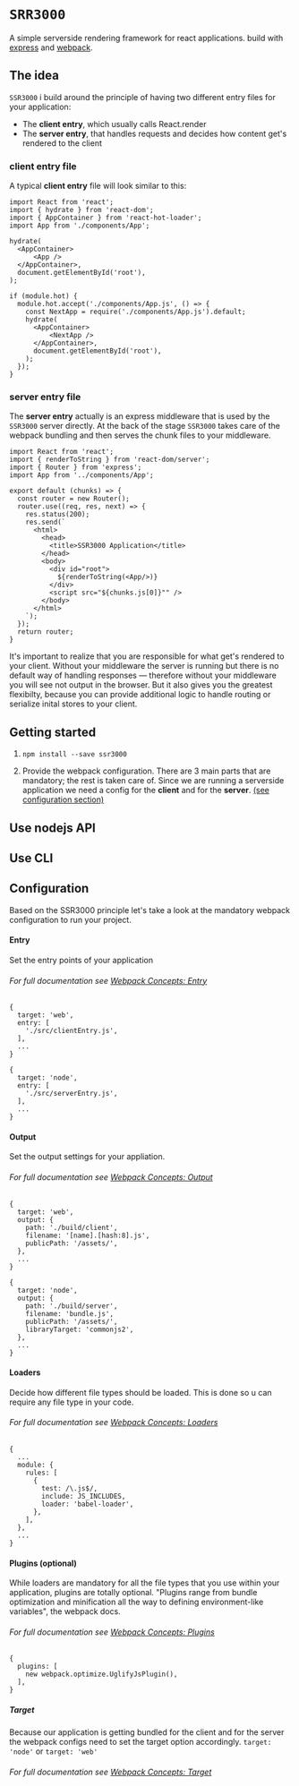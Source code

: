 # `SRR3000`

A simple serverside rendering framework for react applications. build with [express](https://github.com/expressjs/express) and [webpack](https://github.com/webpack/webpack).

## The idea

`SSR3000` i build around the principle of having two different entry files for your application:
- The __client entry__, which usually calls React.render
- The __server entry__, that handles requests and decides how content get's rendered to the client

### client entry file
A typical __client entry__ file will look similar to this:
```
import React from 'react';
import { hydrate } from 'react-dom';
import { AppContainer } from 'react-hot-loader';
import App from './components/App';

hydrate(
  <AppContainer>
      <App />
  </AppContainer>,
  document.getElementById('root'),
);

if (module.hot) {
  module.hot.accept('./components/App.js', () => {
    const NextApp = require('./components/App.js').default;
    hydrate(
      <AppContainer>
          <NextApp />
      </AppContainer>,
      document.getElementById('root'),
    );
  });
}
```

### server entry file

The __server entry__  actually is an express middleware that is used by the `SSR3000` server directly. At the back of the stage `SSR3000` takes care of the webpack bundling and then serves the chunk files to your middleware. 

```
import React from 'react';
import { renderToString } from 'react-dom/server';
import { Router } from 'express';
import App from '../components/App';

export default (chunks) => {
  const router = new Router();
  router.use((req, res, next) => {
    res.status(200);
    res.send(`
      <html>
        <head>
          <title>SSR3000 Application</title>
        </head>
        <body>
          <div id="root">
            ${renderToString(<App/>)}
          </div>
          <script src="${chunks.js[0]}"" />
        </body>
      </html>
    `);
  });
  return router;
}
```

It's important to realize that you are responsible for what get's rendered to your client. Without your middleware the server is running but there is no default way of handling responses — therefore without your middleware you will see not output in the browser. But it also gives you the greatest flexibilty, because you can provide additional logic to handle routing or serialize inital stores to your client.


## Getting started

  1. `npm install --save ssr3000`
  
  2. Provide the webpack configuration. There are 3 main parts that are mandatory; the rest is taken care of. Since we are running a serverside application we need a config for the __client__ and for the __server__. [(see configuration section)](#configuration)


## Use nodejs API


## Use CLI


## Configuration
Based on the SSR3000 principle let's take a look at the mandatory webpack configuration to run your project. 

#### Entry
Set the entry points of your application
###### For full documentation see [Webpack Concepts: Entry](https://webpack.js.org/concepts/#entry)
```
{
  target: 'web',
  entry: [
    './src/clientEntry.js',
  ],
  ...
}
```

```
{
  target: 'node',
  entry: [
    './src/serverEntry.js',
  ],
  ...
}
```



#### Output
Set the output settings for your appliation.
###### For full documentation see [Webpack Concepts: Output](https://webpack.js.org/concepts/#output)
```
{
  target: 'web',
  output: {
    path: './build/client',
    filename: '[name].[hash:8].js',
    publicPath: '/assets/',
  },
  ...
}
```


```
{
  target: 'node',
  output: {
    path: './build/server',
    filename: 'bundle.js',
    publicPath: '/assets/',
    libraryTarget: 'commonjs2',
  },
  ...
}
```

#### Loaders
Decide how different file types should be loaded. This is done so u can require any file type in your code.
###### For full documentation see [Webpack Concepts: Loaders](https://webpack.js.org/concepts/#loaders)
```
{
  ...
  module: {
    rules: [
      {
        test: /\.js$/,
        include: JS_INCLUDES,
        loader: 'babel-loader',
      },
    ],
  },
  ...
}
```

#### Plugins (optional)
While loaders are mandatory for all the file types that you use within your application, plugins are totally optional. 
"Plugins range from bundle optimization and minification all the way to defining environment-like variables", the webpack docs.
###### For full documentation see [Webpack Concepts: Plugins](https://webpack.js.org/concepts/#plugins)
```
{
  plugins: [
    new webpack.optimize.UglifyJsPlugin(),
  ],
}
```

##### Target
Because our application is getting bundled for the client and for the server the webpack configs need to set the target option accordingly. 
`target: 'node'` or `target: 'web'`
###### For full documentation see [Webpack Concepts: Target](https://webpack.js.org/concepts/targets/)

